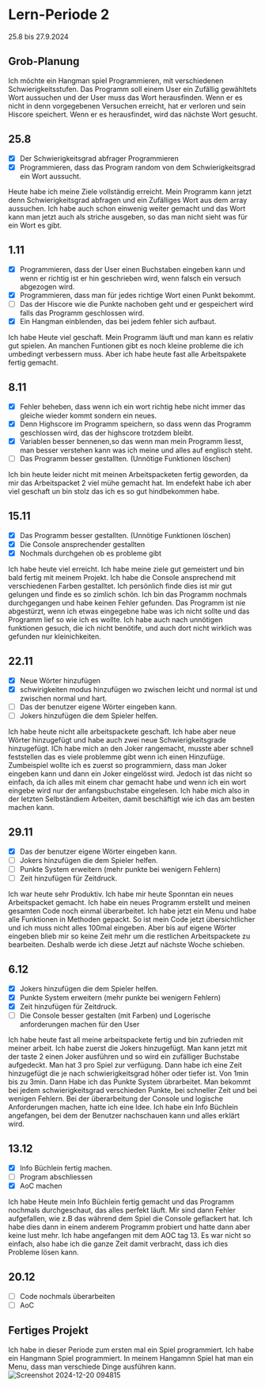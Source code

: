 # Lern-Periode 2
25.8 bis 27.9.2024

## Grob-Planung
Ich möchte ein Hangman spiel Programmieren, mit verschiedenen Schwierigkeitsstufen. Das Programm soll einem User ein Zufällig gewähltets Wort aussuchen und der User muss das Wort herausfinden. Wenn er es nicht in denn vorgegebenen Versuchen erreicht, hat er verloren und sein Hiscore speichert. Wenn er es herausfindet, wird das nächste Wort gesucht. 
## 25.8
- [x] Der Schwierigkeitsgrad abfrager Programmieren
- [x] Programmieren, dass das Program random von dem Schwierigkeitsgrad ein Wort aussucht.

Heute habe ich meine Ziele vollständig erreicht. Mein Programm kann jetzt denn Schwierigkeitsgrad abfragen und ein Zufälliges Wort aus dem array aussuchen. Ich habe auch schon einwenig weiter gemacht und das Wort kann man jetzt auch als striche ausgeben, so das man nicht sieht was für ein Wort es gibt.

## 1.11
- [x] Programmieren, dass der User einen Buchstaben eingeben kann und wenn er richtig ist er hin geschrieben wird, wenn falsch ein versuch abgezogen wird.
- [x] Programmieren, dass man für jedes richtige Wort einen Punkt bekommt. 
- [ ] Das der Hiscore wie die Punkte nachoben geht und er gespeichert wird falls das Programm geschlossen wird.
- [x] Ein Hangman einblenden, das bei jedem fehler sich aufbaut.

Ich habe Heute viel geschaft. Mein Programm läuft und man kann es relativ gut spielen. An manchen Funtionen gibt es noch kleine probleme die ich umbedingt verbessern muss. Aber ich habe heute fast alle Arbeitspakete fertig gemacht.

## 8.11
- [x] Fehler beheben, dass wenn ich ein wort richtig hebe nicht immer das gleiche wieder kommt sondern ein neues.
- [x] Denn Highscore im Programm speichern, so dass wenn das Programm geschlossen wird, das der highscore trotzdem bleibt.
- [x] Variablen besser bennenen,so das wenn man mein Programm liesst, man besser verstehen kann was ich meine und alles auf englisch steht.
- [ ] Das Programm besser gestallten. (Unnötige Funktionen löschen)

Ich bin heute leider nicht mit meinen Arbeitspacketen fertig geworden, da mir das Arbeitspacket 2 viel mühe gemacht hat. Im endefekt habe ich aber viel geschaft un bin stolz das ich es so gut hindbekommen habe.

## 15.11
- [x] Das Programm besser gestallten. (Unnötige Funktionen löschen)
- [x] Die Console ansprechender gestallten
- [x] Nochmals durchgehen ob es probleme gibt

Ich habe heute viel erreicht. Ich habe meine ziele gut gemeistert und bin bald fertig mit meinem Projekt. Ich habe die Console ansprechend mit verschiedenen Farben gestalltet. Ich persönlich finde dies ist mir gut gelungen und finde es so zimlich schön. Ich bin das Programm nochmals durchgegangen und habe keinen Fehler gefunden. Das Programm ist nie abgestürzt, wenn ich etwas eingegebne habe was ich nicht sollte und das Programm lief so wie ich es wollte. Ich habe auch nach unnötigen funktionen gesuch, die ich nicht benötife, und auch dort nicht wirklich was gefunden nur kleinichkeiten.

##  22.11

- [X] Neue Wörter hinzufügen
- [X] schwirigkeiten modus hinzufügen wo zwischen leicht und normal ist und zwischen normal und hart.
- [ ] Das der benutzer eigene Wörter eingeben kann.
- [ ] Jokers hinzufügen die dem Spieler helfen.

Ich habe heute nicht alle arbeitspackete geschaft. Ich habe aber neue Wörter hinzugefügt und habe auch zwei neue Schwierigkeitsgrade hinzugefügt. ICh habe mich an den Joker rangemacht, musste aber schnell feststellen das es viele problemme gibt wenn ich einen Hinzufüge. Zumbeispiel wollte ich es zuerst so programmiern, dass man Joker eingeben kann und dann ein Joker eingelösst wird. Jedoch ist das nicht so einfach, da ich alles mit einem char gemacht habe und wenn ich ein wort eingebe wird nur der anfangsbuchstabe eingelesen. Ich habe mich also in der letzten Selbständiem Arbeiten, damit beschäftigt wie ich das am besten machen kann. 

## 29.11
- [X] Das der benutzer eigene Wörter eingeben kann.
- [ ] Jokers hinzufügen die dem Spieler helfen.
- [ ] Punkte System erweitern (mehr punkte bei wenigern Fehlern)
- [ ] Zeit hinzufügen für Zeitdruck.

Ich war heute sehr Produktiv. Ich habe mir heute Sponntan ein neues Arbeitspacket gemacht. Ich habe ein neues Programm erstellt und meinen gesamten Code noch einmal überarbeitet. Ich habe jetzt ein Menu und habe alle Funktionen in Methoden gepackt. So ist mein Code jetzt übersichtlicher und ich muss nicht alles 100mal eingeben. Aber bis auf eigene Wörter eingeben blieb mir so keine Zeit mehr um die restlichen Arbeitspackete zu bearbeiten. Deshalb werde ich diese Jetzt auf nächste Woche schieben.

## 6.12
- [x] Jokers hinzufügen die dem Spieler helfen.
- [X] Punkte System erweitern (mehr punkte bei wenigern Fehlern)
- [X] Zeit hinzufügen für Zeitdruck.
- [ ] Die Console besser gestalten (mit Farben) und Logerische anforderungen machen für den User

Ich habe heute fast all meine arbeitspackete fertig und bin zufrieden mit meiner arbeit. Ich habe zuerst die Jokers hinzugefügt. Man kann jetzt mit der taste 2 einen Joker ausführen und so wird ein zufälliger Buchstabe aufgedeckt. Man hat 3 pro Spiel zur verfügung. Dann habe ich eine Zeit hinzugefügt die je nach schwierigkeitsgrad höher oder tiefer ist. Von 1min bis zu 3min. Dann Habe ich das Punkte System übrarbeitet. Man bekommt bei jedem schwierigkeitsgrad verschieden Punkte, bei schneller Zeit und bei wenigen Fehlern. Bei der überarbeitung der Console und logische Anforderungen machen, hatte ich eine Idee. Ich habe ein Info Büchlein angefangen, bei dem der Benutzer nachschauen kann und alles erklärt wird.

## 13.12
- [x] Info Büchlein fertig machen.
- [ ] Program abschliessen
- [x] AoC machen

Ich habe Heute mein Info Büchlein fertig gemacht und das Programm nochmals durchgeschaut, das alles perfekt läuft. Mir sind dann Fehler aufgefallen, wie z.B das während dem Spiel die Console geflackert hat. Ich habe dies dann in einem anderem Programm probiert und hatte dann aber keine lust mehr. Ich habe angefangen mit dem AOC tag 13. Es war nicht so einfach, also habe ich die ganze Zeit damit verbracht, dass ich dies Probleme lösen kann.

## 20.12
- [ ] Code nochmals überarbeiten
- [ ] AoC

## Fertiges Projekt

Ich habe in dieser Periode zum ersten mal ein Spiel programmiert. Ich habe ein Hangmann Spiel programmiert. In meinem Hangamnn Spiel hat man ein Menu, dass man verschiede Dinge ausführen kann.
![Screenshot 2024-12-20 094815](https://github.com/user-attachments/assets/7418bbda-2d77-4cc9-bc35-b3ce8acebcc1)

